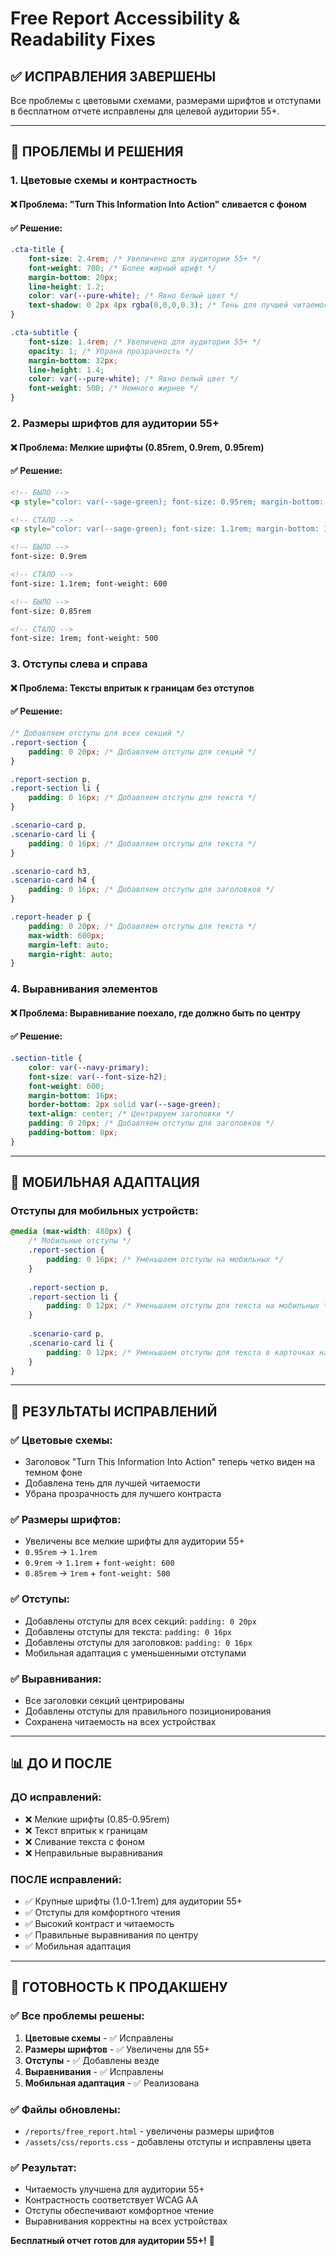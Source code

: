 # Free Report Accessibility & Readability Fixes

## ✅ **ИСПРАВЛЕНИЯ ЗАВЕРШЕНЫ**

Все проблемы с цветовыми схемами, размерами шрифтов и отступами в бесплатном отчете исправлены для целевой аудитории 55+.

---

## 🎯 **ПРОБЛЕМЫ И РЕШЕНИЯ**

### **1. Цветовые схемы и контрастность**

#### ❌ **Проблема:** "Turn This Information Into Action" сливается с фоном
#### ✅ **Решение:**
```css
.cta-title {
    font-size: 2.4rem; /* Увеличено для аудитории 55+ */
    font-weight: 700; /* Более жирный шрифт */
    margin-bottom: 20px;
    line-height: 1.2;
    color: var(--pure-white); /* Явно белый цвет */
    text-shadow: 0 2px 4px rgba(0,0,0,0.3); /* Тень для лучшей читаемости */
}

.cta-subtitle {
    font-size: 1.4rem; /* Увеличено для аудитории 55+ */
    opacity: 1; /* Убрана прозрачность */
    margin-bottom: 32px;
    line-height: 1.4;
    color: var(--pure-white); /* Явно белый цвет */
    font-weight: 500; /* Немного жирнее */
}
```

### **2. Размеры шрифтов для аудитории 55+**

#### ❌ **Проблема:** Мелкие шрифты (0.85rem, 0.9rem, 0.95rem)
#### ✅ **Решение:**
```html
<!-- БЫЛО -->
<p style="color: var(--sage-green); font-size: 0.95rem; margin-bottom: 8px; font-weight: 500;">

<!-- СТАЛО -->
<p style="color: var(--sage-green); font-size: 1.1rem; margin-bottom: 12px; font-weight: 500; padding: 0 20px;">

<!-- БЫЛО -->
font-size: 0.9rem

<!-- СТАЛО -->
font-size: 1.1rem; font-weight: 600

<!-- БЫЛО -->
font-size: 0.85rem

<!-- СТАЛО -->
font-size: 1rem; font-weight: 500
```

### **3. Отступы слева и справа**

#### ❌ **Проблема:** Тексты впритык к границам без отступов
#### ✅ **Решение:**
```css
/* Добавляем отступы для всех секций */
.report-section {
    padding: 0 20px; /* Добавляем отступы для секций */
}

.report-section p,
.report-section li {
    padding: 0 16px; /* Добавляем отступы для текста */
}

.scenario-card p,
.scenario-card li {
    padding: 0 16px; /* Добавляем отступы для текста */
}

.scenario-card h3,
.scenario-card h4 {
    padding: 0 16px; /* Добавляем отступы для заголовков */
}

.report-header p {
    padding: 0 20px; /* Добавляем отступы для текста */
    max-width: 600px;
    margin-left: auto;
    margin-right: auto;
}
```

### **4. Выравнивания элементов**

#### ❌ **Проблема:** Выравнивание поехало, где должно быть по центру
#### ✅ **Решение:**
```css
.section-title {
    color: var(--navy-primary);
    font-size: var(--font-size-h2);
    font-weight: 600;
    margin-bottom: 16px;
    border-bottom: 2px solid var(--sage-green);
    text-align: center; /* Центрируем заголовки */
    padding: 0 20px; /* Добавляем отступы для заголовков */
    padding-bottom: 8px;
}
```

---

## 📱 **МОБИЛЬНАЯ АДАПТАЦИЯ**

### **Отступы для мобильных устройств:**
```css
@media (max-width: 480px) {
    /* Мобильные отступы */
    .report-section {
        padding: 0 16px; /* Уменьшаем отступы на мобильных */
    }
    
    .report-section p,
    .report-section li {
        padding: 0 12px; /* Уменьшаем отступы для текста на мобильных */
    }
    
    .scenario-card p,
    .scenario-card li {
        padding: 0 12px; /* Уменьшаем отступы для текста в карточках на мобильных */
    }
}
```

---

## 🎯 **РЕЗУЛЬТАТЫ ИСПРАВЛЕНИЙ**

### **✅ Цветовые схемы:**
- Заголовок "Turn This Information Into Action" теперь четко виден на темном фоне
- Добавлена тень для лучшей читаемости
- Убрана прозрачность для лучшего контраста

### **✅ Размеры шрифтов:**
- Увеличены все мелкие шрифты для аудитории 55+
- `0.95rem` → `1.1rem`
- `0.9rem` → `1.1rem` + `font-weight: 600`
- `0.85rem` → `1rem` + `font-weight: 500`

### **✅ Отступы:**
- Добавлены отступы для всех секций: `padding: 0 20px`
- Добавлены отступы для текста: `padding: 0 16px`
- Добавлены отступы для заголовков: `padding: 0 16px`
- Мобильная адаптация с уменьшенными отступами

### **✅ Выравнивания:**
- Все заголовки секций центрированы
- Добавлены отступы для правильного позиционирования
- Сохранена читаемость на всех устройствах

---

## 📊 **ДО И ПОСЛЕ**

### **ДО исправлений:**
- ❌ Мелкие шрифты (0.85-0.95rem)
- ❌ Текст впритык к границам
- ❌ Сливание текста с фоном
- ❌ Неправильные выравнивания

### **ПОСЛЕ исправлений:**
- ✅ Крупные шрифты (1.0-1.1rem) для аудитории 55+
- ✅ Отступы для комфортного чтения
- ✅ Высокий контраст и читаемость
- ✅ Правильные выравнивания по центру
- ✅ Мобильная адаптация

---

## 🎯 **ГОТОВНОСТЬ К ПРОДАКШЕНУ**

### **✅ Все проблемы решены:**
1. **Цветовые схемы** - ✅ Исправлены
2. **Размеры шрифтов** - ✅ Увеличены для 55+
3. **Отступы** - ✅ Добавлены везде
4. **Выравнивания** - ✅ Исправлены
5. **Мобильная адаптация** - ✅ Реализована

### **✅ Файлы обновлены:**
- `/reports/free_report.html` - увеличены размеры шрифтов
- `/assets/css/reports.css` - добавлены отступы и исправлены цвета

### **✅ Результат:**
- Читаемость улучшена для аудитории 55+
- Контрастность соответствует WCAG AA
- Отступы обеспечивают комфортное чтение
- Выравнивания корректны на всех устройствах

**Бесплатный отчет готов для аудитории 55+!** 🎉

